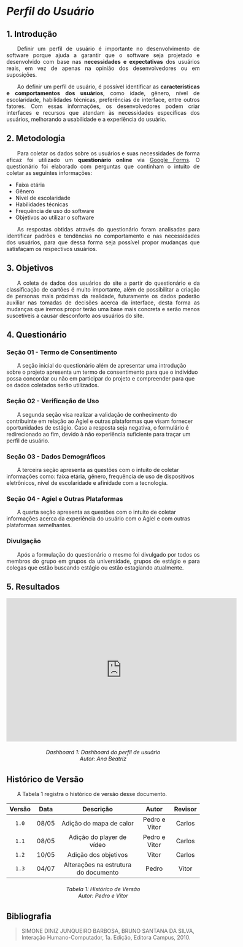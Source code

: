 # ***Perfil do Usuário***

## **1. Introdução**
<p align="justify">
&emsp;&emsp;Definir um perfil de usuário é importante no desenvolvimento de software porque ajuda a garantir que o software seja projetado e desenvolvido com base nas <b>necessidades e expectativas</b> dos usuários reais, em vez de apenas na opinião dos desenvolvedores ou em suposições.
</p>
<p align="justify">
&emsp;&emsp;Ao definir um perfil de usuário, é possível identificar as <b>características e comportamentos dos usuários</b>, como idade, gênero, nível de escolaridade, habilidades técnicas, preferências de interface, entre outros fatores. Com essas informações, os desenvolvedores podem criar interfaces e recursos que atendam às necessidades específicas dos usuários, melhorando a usabilidade e a experiência do usuário.
</p>

## **2. Metodologia**
<p align="justify">
&emsp;&emsp;Para coletar os dados sobre os usuários e suas necessidades de forma eficaz foi utilizado um <b>questionário online</b> via <a href='https://forms.gle/SuwNVMZ7nEDFkurd8'>Google Forms</a>. O questionário foi elaborado com perguntas que continham o intuito de coletar as seguintes informações:
</p>
<p align="justify">
<ul>
<li>Faixa etária</li>
<li>Gênero</li>
<li>Nível de escolaridade</li>
<li>Habilidades técnicas</li>
<li>Frequência de uso do software</li>
<li>Objetivos ao utilizar o software</li>
</ul>
</p>
<p align="justify">
&emsp;&emsp;As respostas obtidas através do questionário foram analisadas para identificar padrões e tendências no comportamento e nas necessidades dos usuários, para que dessa forma seja possível propor mudanças que satisfaçam os respectivos usuários.
</p>

## **3. Objetivos**
<p align="justify">
&emsp;&emsp;A coleta de dados dos usuários do site a partir do questionário e da classificação de cartões é muito importante, além de possibilitar a criação de personas mais próximas da realidade, futuramente os dados poderão auxiliar nas tomadas de decisões acerca da interface, desta forma as mudanças que iremos propor terão uma base mais concreta e serão menos suscetíveis a causar desconforto aos usuários do site.
</p>

## **4. Questionário**

### **Seção 01 - Termo de Consentimento**
<p aling="justify">
&emsp;&emsp;A seção inicial do questionário além de apresentar uma introdução sobre o projeto apresenta um termo de consentimento para que o indivíduo possa concordar ou não em participar do projeto e compreender para que os dados coletados serão utilizados.
</p>

### **Seção 02 - Verificação de Uso**
<p aling="justify">
&emsp;&emsp;A segunda seção visa realizar a validação de conhecimento do contribuinte em relação ao Agiel e outras plataformas que visam fornecer oportunidades de estágio. Caso a resposta seja negativa, o formulário é redirecionado ao fim, devido à não experiência suficiente para traçar um perfil de usuário.
</p>

### **Seção 03 - Dados Demográficos**
<p aling="justify">
&emsp;&emsp;A terceira seção apresenta as questões com o intuito de coletar informações como: faixa etária, gênero, frequência de uso de dispositivos eletrônicos, nível de escolaridade e afinidade com a tecnologia.
</p>

### **Seção 04 - Agiel e Outras Plataformas**
<p aling="justify">
&emsp;&emsp;A quarta seção apresenta as questões com o intuito de coletar informações acerca da experiência do usuário com o Agiel e com outras plataformas semelhantes.
</p>

### **Divulgação**
<p align="justify">
&emsp;&emsp;Após a formulação do questionário o mesmo foi divulgado por todos os membros do grupo em grupos da universidade, grupos de estágio e para colegas que estão buscando estágio ou estão estagiando atualmente.
</p>

## **5. Resultados**
<iframe title="Report Section" width="600" height="373.5" src="https://app.powerbi.com/view?r=eyJrIjoiNTdkNTQ0Y2EtYzAxOC00ODY5LWE1YjYtY2UwOTQzN2JhZTMwIiwidCI6ImViMDkwNDIwLTQ0NGMtNDNmNy05MWYyLTRiOGRhNmJmZThlMSJ9" frameborder="0" allowFullScreen="true"></iframe>

<h6 align = "center"> Dashboard 1: Dashboard do perfil de usuário
<br> Autor: Ana Beatriz </h6>

## **Histórico de Versão**
<p align="justify">
&emsp;&emsp;A Tabela 1 registra o histórico de versão desse documento.
</p>

| Versão | Data  |            Descrição             |     Autor      |    Revisor    |
|:------:|:-----:|:--------------------------------:|:--------------:|:-------------:|
| `1.0`  | 08/05 | Adição do mapa de calor | Pedro e Vitor | Carlos |
| `1.1`  | 08/05 | Adição do player de vídeo | Pedro e Vitor | Carlos |
| `1.2`  | 10/05 | Adição dos objetivos | Vitor | Carlos |
| `1.3`  | 04/07 | Alterações na estrutura do documento| Pedro | Vitor |

<h6 align = "center"> Tabela 1: Histórico de Versão
<br> Autor: Pedro e Vitor </h6>

## **Bibliografia**

> SIMONE DINIZ JUNQUEIRO BARBOSA, BRUNO SANTANA DA SILVA, Interação Humano-Computador, 1a. Edição, Editora Campus, 2010.